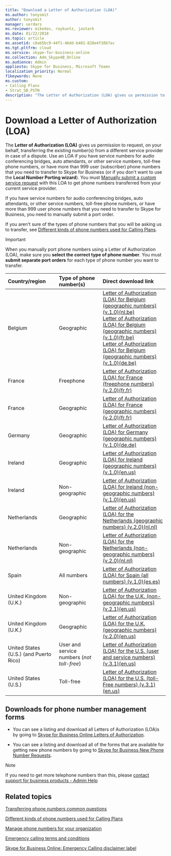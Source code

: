 ```yaml
---
title: "Download a Letter of Authorization (LOA)"
ms.author: tonysmit
author: tonysmit
manager: serdars
ms.reviewer: mikedav, roykuntz, jastark
ms.date: 01/22/2018
ms.topic: article
ms.assetid: c0ab5bc9-44f1-46dd-b401-828e4f10b7ac
ms.tgt.pltfrm: cloud
ms.service: skype-for-business-online
ms.collection: Adm_Skype4B_Online
ms.audience: Admin
appliesto: Skype for Business, Microsoft Teams
localization_priority: Normal
f1keywords: None
ms.custom:
- Calling Plans
- Strat_SB_PSTN
description: "The Letter of Authorization (LOA) gives us permission to request, on your behalf, transferring the existing number(s) from a different service provider in case of a dispute."
---
```


# Download a Letter of Authorization (LOA) 

The **Letter of Authorization (LOA)** gives us permission to request, on your behalf, transferring the existing number(s) from a different service provider in case of a dispute. Use an LOA if you have service numbers for audio conferencing bridges, auto attendants, or other service numbers, toll-free phone numbers, or have more than 999 user (subscriber) phone numbers that you need to transfer to Skype for Business (or if you don't want to use the **Local Number Porting wizard**). You must [Manually submit a custom service request](manually-submit-a-custom-service-request.md) with this LOA to get phone numbers transferred from your current service provider.
  
If you have service numbers for audio conferencing bridges, auto attendants, or other service numbers, toll-free phone numbers, or have more than 999 user phone numbers that you need to transfer to Skype for Business, you need to manually submit a port order.
  
If you aren't sure of the types of phone numbers that you will be asking us to transfer, see [Different kinds of phone numbers used for Calling Plans](different-kinds-of-phone-numbers-used-for-calling-plans.md).
  
> [!IMPORTANT]
> When you manually port phone numbers using a Letter of Authorization (LOA), make sure you **select the correct type of phone number**. You must **submit separate port orders** for each type of phone number you want to transfer.
  
|**Country/region**|**Type of phone number(s)**|**Direct download link**|
|:-----|:-----|:-----|
|Belgium  <br/> |Geographic  <br/> |[Letter of Authorization (LOA) for Belgium (geographic numbers) (v.1.0)(nl.be)](../downloads/loa-forms/letter-of-authorization-(loa)-for-belgium-(geographic-numbers)-(v.1.0)-(nl.be).pdf) <br/> [Letter of Authorization (LOA) for Belgium (geographic numbers) (v.1.0)(fr.be)](../downloads/LOA-forms/letter-of-authorization-(loa)-for-belgium-(geographic-numbers)-(v.1.0)-(fr.be).pdf) <br/> [Letter of Authorization (LOA) for Belgium (geographic numbers) (v.1.0)(de.be)](../downloads/LOA-forms/letter-of-authorization-(loa)-for-belgium-(geographic-numbers)-(v.1.0)-(de.be).pdf) <br/> |
|France  <br/> |Freephone  <br/> |[Letter of Authorization (LOA) for France (freephone numbers) (v.2.0)(fr.fr)](../downloads/LOA-forms/letter-of-authorization-(loa)-for-france-(freephone-numbers)-(v.2.0)-(fr.fr).pdf) <br/> |
|France  <br/> |Geographic  <br/> |[Letter of Authorization (LOA) for France (geographic numbers) (v.2.0)(fr.fr)](../downloads/LOA-forms/letter-of-authorization-(loa)-for-france-(geographic-numbers)-(v.2.0)-(fr.fr).pdf) <br/> |
|Germany  <br/> |Geographic  <br/> |[Letter of Authorization (LOA) for Germany (geographic numbers) (v.1.0)(de.de)](../downloads/LOA-forms/letter-of-authorization-(loa)-for-germany-(geographic-numbers)-(v.1.0)-(de.de).pdf) <br/> |
|Ireland  <br/> |Geographic  <br/> |[Letter of Authorization (LOA) for Ireland (geographic numbers) (v.1.0)(en.us)](../downloads/LOA-forms/letter-of-authorization-(loa)-for-ireland-(geographic-numbers)-(v.1.0)-(en.us).pdf) <br/> |
|Ireland  <br/> |Non-geographic  <br/> |[Letter of Authorization (LOA) for Ireland (non-geographic numbers) (v.1.0)(en.us)](../downloads/LOA-forms/letter-of-authorization-(loa)-for-ireland-(non-geographic-numbers)-(v.1.0)-(en.us).pdf) <br/> |
|Netherlands  <br/> |Geographic |[Letter of Authorization (LOA) for the Netherlands (geographic numbers) (v.2.0)(nl.nl)](../downloads/LOA-forms/letter-of-authorization-(loa)-for-the-netherlands-(geographic-numbers)-(v.2.0)-(nl.nl).pdf) <br/>|
Netherlands <br/> |Non-geographic <br/> |[Letter of Authorization (LOA) for the Netherlands (non-geographic numbers) (v.2.0)(nl.nl)](../downloads/LOA-forms/letter-of-authorization-(loa)-for-the-netherlands-(non-geographic-numbers)-(v.2.0)-(nl.nl).pdf) <br/> |
|Spain  <br/> |All numbers  <br/> |[Letter of Authorization (LOA) for Spain (all numbers) (v.1.0)(es.es)](../downloads/loa-forms/letter-of-authorization-(loa)-for-spain-(all-numbers)-(v.1.0)-(es.es).pdf) <br/> |
|United Kingdom (U.K.)  <br/> |Non-geographic  <br/> |[Letter of Authorization (LOA) for the U.K. (non-geographic numbers) (v.2.1)(en.us)](../downloads/loa-forms/letter-of-authorization-(loa)-for-the-u.k.-(non-geographic-numbers)-(v.2.1)-(en.us).pdf) <br/> |
|United Kingdom (U.K.)  <br/> |Geographic  <br/> |[Letter of Authorization (LOA) for the U.K. (geographic numbers) (v.2.0)(en.us)](../downloads/loa-forms/letter-of-authorization-(loa)-for-the-u.k.-(geographic-numbers)-(v.2.0)-(en.us).pdf) <br/> |
|United States (U.S.) (and Puerto Rico) <br/> |User and service numbers (*not toll-free*) <br/> |[Letter of Authorization (LOA) for the U.S. (user and service numbers) (v.3.1)(en.us)](../downloads/loa-forms/letter-of-authorization-(loa)-for-the-u.s.-(user-and-service-numbers)-(v.3.1)-(en.us).pdf) <br/> |
|United States (U.S.)  <br/> |Toll-free  <br/> |[Letter of Authorization (LOA) for the U.S. (toll-Free numbers) (v.3.1)(en.us)](../downloads/loa-forms/letter-of-authorization-(loa)-for-the-u.s.-(toll-free-numbers)-(v.3.1)-(en.us).pdf) <br/> |
   
## Downloads for phone number management forms

- You can see a listing and download all Letters of Authorization (LOA)s by going to [Skype for Business Online Letters of Authorization](https://go.microsoft.com/fwlink/?LinkID=623745).
    
- You can see a listing and download all of the forms that are available for getting new phone numbers by going to [Skype for Business New Phone Number Requests](https://go.microsoft.com/fwlink/?linkid=851581).

> [!NOTE]
> If you need to get more telephone numbers than this, please [contact support for business products - Admin Help](https://support.office.com/article/32a17ca7-6fa0-4870-8a8d-e25ba4ccfd4b)
    
## Related topics
[Transferring phone numbers common questions](transferring-phone-numbers-common-questions.md)

[Different kinds of phone numbers used for Calling Plans](different-kinds-of-phone-numbers-used-for-calling-plans.md)

[Manage phone numbers for your organization](../what-are-calling-plans-in-office-365/manage-phone-numbers-for-your-organization/manage-phone-numbers-for-your-organization.md)

[Emergency calling terms and conditions](emergency-calling-terms-and-conditions.md)

[Skype for Business Online: Emergency Calling disclaimer label](https://go.microsoft.com/fwlink/?LinkID=692099)

